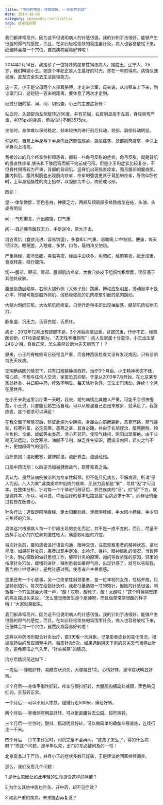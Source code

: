```yaml
---
title: "中医的神奇，拯救顽疾。——痉挛性斜颈"
date: 2014-10-09
category: spasmodic-torticollis
tags: 痉挛性斜颈
---
```


我们都非常高兴，因为这不但说明病人的针感很强，我的针刺手法很好，能够产生很强的得气的感觉，而且，在如此轻松愉快的氛围里针灸，病人也容易放松下来，细细体会每一个穴位，自然疾病容易好转啦！

***

2014年2月14日，我接诊了一位特殊的痉挛性斜颈病人。她姓王，辽宁人，25岁，我们叫她小王。她这个年纪正是人生最好的时光，却在一年前得病，病情快速发展，直至完全失去生活自理能力。

这一天，小王是父母两个人架着胳膊，才走进诊室，母亲说，从出租车上下来，到诊室门口，这短短一百米的距离，要休息了两次才走到。

经过仔细的望、闻、问、切检查，小王的主要症状有：

站立时，头颈部向左侧旋转近80度，并有前屈，右肩明显高于左肩，脊柱侧弯严重，4075px的身高，但站位时不到3575px。

坐位时，身体难以保持稳定，频率较快的进行前后抖动，颈部、肩部抖动明显。

仰卧时，自觉上半身与下半身向肚脐部位缩紧，腹肌痉挛、颈部肌肉痉挛，牵引上半身向上抬高。

我接诊过的几个痉挛性斜颈患者，都有一些角弓反张的症状。角弓反张，就是背肌的强直性痉挛,使头和下肢后弯而躯干向前成弓形。但是小王的症状比较复杂，不但脊柱侧弯较为严重，背部的背阔肌、竖脊肌出现强直痉挛，而且腹部的腹直肌、腹内斜肌、腹外斜肌也出现肌肉痉挛，痉挛的强度更甚于背肌的痉挛，导致仰卧位时，上半身抽搐性的向上抬举，以腹部为中心，向前成弓形。

四诊：

望---体型微胖，面色苍白，神疲乏力，两颊及颈肩部多处脓疱型痤疮，头油、头皮屑明显

闻---气短懒言，汗出酸馊，口气重

问---自述腰背酸软无力，手足逆冷，常大汗出。

消谷善饥（食欲亢进、容易饥饿），多食即口气重、咽喉痛,口中粘腻。便溏，每天1至2次。睡眠差，入睡难，多梦。口苦，既怕冷又怕热。

严重痛经，腹冷坠胀，喜温喜按，经血中血块多，色暗红，经前紧张，疲乏加重，食欲转差，经行腹泻。

切---腹部、颈部、肩部、腰部肌肉痉挛，大椎穴处皮下组织堆积增厚，明显高于其他处皮肤。

腹壁脂肪层略厚，右侧大腿外侧（大转子处）跳痛，搏动应指明显，搏动频率不是心率，怀疑可能是股外侧肌、阔筋膜张肌的肌肉痉挛引起的肌肉跳动。

大腿内侧缝匠肌、大收肌肌肉痉挛，自觉行走稍多即出现抽掣感，腿部肌肉松弛无力。

脉象虚、沉无力，舌苔白腻，舌质红。

病史：2012年12月出现颈部不适，3个月后病情加重，背部沉重，行步不正，经西医诊断，CT检查结果为，“先天性脊椎侧弯”！病人及家属十分震惊，小王出生至24岁之间，脊椎正常，怎么突然诊断为先天侧弯了！？

原来，小王的脊椎侧弯已经相当严重，而各种西医检查又没有发现病因，只有诊断为先天疾病。

无明确病因的情况下，只有口服镇静类西药，治疗3个月后，小王精神状态不佳，常心烦，不想与任何人交流，家属恐其抑郁，于是从2013年7月开始，在北京某专家处针灸，并口服中药，疗效不明显。每天除针灸外，无法出门活动，连续十个月在屋休养。

在小王来我这里治疗第一天时，我说，她的病情比其他人严重，可能不会很快痊愈，小王说，只要能让她生活自理，可以从屋里自己走出来散步，就满足了。我答应说，这个要求可以满足！

在我全面了解情况后，辨证此病为少阴病，身屈曲向前而踡卧，恶寒而踡，寒气甚矣，标寒外呈，必定恶寒，恶寒之甚，其身必踡。并由于长期误治，服熊胆粉、羚羊角粉、全蝎、蜈蚣等虫类药、清心开窍药，使阳气耗损，阴阳出现离绝。由于长期无法运动，饮食寒凉、油腻不节制，缺乏养生知识，而痰湿内阻，君火之气不升，更加阻碍气的运行。

治疗原则：温阳散寒，健脾除湿，疏肝养血，温通经络。

口服中药汤剂：以四逆汤加减健脾益气，疏肝和胃之品。

我认为，虽然该病例被诊断为痉挛性斜颈，但不能只见病名，不解病理。所谓“圣人为因，凡人为果”,此类疾病中肌肉的痉挛、肌张力高都是“果”，寻其“因”才可治本。在整体分析，针对每一个个体进行辨证后，抓住疾病的“证”，对“证”下方，就是调其本，所以，可以说，中医治疗的基本思路就是“治病必求于本”，而辨证的全过程皆在医者心。

针灸疗法：选取足阳明胃经、足太阳膀胱经、足厥阴肝经、手太阳小肠经、手少阳三焦经的穴位。

具体选穴根据病人每一个阶段出现的变化而定，并不是一成不变的，而且，尽量不选择手足心的穴位和刺激性较大、痛感较明显的穴位。

每次针灸前，要和患者进行语言沟通，眼神交流，注意观察患者的精神状态、紧张程度。如果在针灸前，患者出现手足冷、出冷汗、身抖、眼神慌乱的情况，当暂停针灸，耐心细致的做好思想工作，解释针灸的原理，询问导致紧张的原因，轻柔的按摩针灸穴位，缓慢的进针，嘱咐患者如果得气后，出现针感了，就可以告知我，我当停止继续进针，避免针感过强，使患者产生畏惧感。

这里还有一个小故事，另一位痉挛性斜颈患者，是一位年轻的女孩，性格开朗，只是特别怕针。每次在给她针灸时，我都尽量选取一寸的短针，但她的针感很强，刺激每一个穴位就会大喊一声，“酸！哎呀，酸死了，酸！太酸啦！”这个时候隔壁床的病友探出头来说，“怎么感觉杨医生是个厨师呀，而且做菜常常很酸的样子哦！”大家就笑起来。

我们都非常高兴，因为这不但说明病人的针感很强，我的针刺手法很好，能够产生很强的得气的感觉，而且，在如此轻松愉快的氛围里针灸，病人也容易放松下来，细细体会每一个穴位，自然疾病容易好转啦！

这样以中药汤剂配合针灸治疗，要3天看一次脉象，记录患者症状的变化情况，根据服药后的反应调整中药。每周针灸5次，如果遇到阴天下雨的恶劣天气当停止针灸，避免寒湿之气入里，“针处被寒”的情况。

治疗后情况简述如下：

一周后---睡眠好转，易醒症状消失，大便每日1次，心情好转，足冷症状明显好转。

半个月后---身体平衡性好转，痉挛与颤抖好转，大腿肌肉搏动处减弱，面色略见红润，舌苔转正常。

一个月后---可以不用人搀扶，缓慢行走500米，痛经好转。

两个月后---脊椎侧弯明显好转，可以挺直腰背去公园、超市转转。

三个月后---坐位时，颤抖、摇动明显好转，可以做简单的瑜伽伸展锻炼，连续行走一千米。

四个月后---打车来诊室时，司机完全不会再问，“这孩子怎么了，得的什么病呀？”而这个问题，是半年以来，出门打车必被问及的一句！

北京夏季过于严热，并且小王的症状多数已好转，于是建议她回家继续调养。

那么，我们反思几个问题：

1 是什么原因让如此年轻的生命遭受这样的痛苦？

2 为什么其他中医也针灸、开中药，却不见疗效？

3 如此严重的疾病，未来能否再复发？
